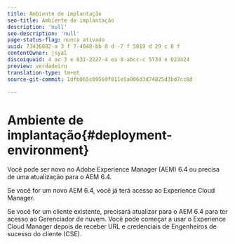 ```yaml
---
title: Ambiente de implantação
seo-title: Ambiente de implantação
description: 'null'
seo-description: 'null'
page-status-flag: nunca ativado
uuid: 73436882-a 3 f 7-4048-bb 8 d -7 f 5819 d 29 c 8 f
contentOwner: jsyal
discoiquuid: 4 ac 3 e 831-2227-4 ea 8-abcc-c 5734 e 023424
preview: verdadeiro
translation-type: tm+mt
source-git-commit: 1dfb065c09569f811e5a006d3d74825d3bd7cc8d

---
```



# Ambiente de implantação{#deployment-environment}

Você pode ser novo no Adobe Experience Manager (AEM) 6.4 ou precisa de uma atualização para o AEM 6.4.

Se você for um novo AEM 6.4, você já terá acesso ao Experience Cloud Manager.

Se você for um cliente existente, precisará atualizar para o AEM 6.4 para ter acesso ao Gerenciador de nuvem. Você pode começar a usar o Experience Cloud Manager depois de receber URL e credenciais de Engenheiros de sucesso do cliente (CSE).
